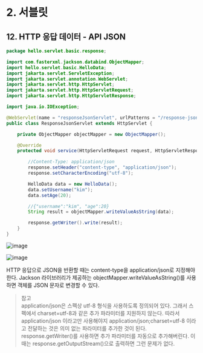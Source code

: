 # 2. 서블릿
## 12. HTTP 응답 데이터 - API JSON
```java
package hello.servlet.basic.response;

import com.fasterxml.jackson.databind.ObjectMapper;
import hello.servlet.basic.HelloData;
import jakarta.servlet.ServletException;
import jakarta.servlet.annotation.WebServlet;
import jakarta.servlet.http.HttpServlet;
import jakarta.servlet.http.HttpServletRequest;
import jakarta.servlet.http.HttpServletResponse;

import java.io.IOException;

@WebServlet(name = "responseJsonServlet", urlPatterns = "/response-json")
public class ResponseJsonServlet extends HttpServlet {

    private ObjectMapper objectMapper = new ObjectMapper();

    @Override
    protected void service(HttpServletRequest request, HttpServletResponse response) throws ServletException, IOException {

        //Content-Type: application/json
        response.setHeader("content-type", "application/json");
        response.setCharacterEncoding("utf-8");

        HelloData data = new HelloData();
        data.setUsername("kim");
        data.setAge(20);

        //{"username":"kim", "age":20}
        String result = objectMapper.writeValueAsString(data);

        response.getWriter().write(result);
    }
}
```
![image](https://github.com/GYUNGAEEEE/inflearn-Spring/assets/158580466/2ede62be-39b1-4d38-9d98-2468f43204e5)

![image](https://github.com/GYUNGAEEEE/inflearn-Spring/assets/158580466/1d6ea558-8bb1-4a4d-a1bb-96249de1a898)

HTTP 응답으로 JSON을 반환할 때는 content-type을 application/json로 지정해야 한다.
Jackson 라이브러리가 제공하는 objectMapper.writeValueAsString()를 사용하면 객체를 JSON 문자로 변경할 수 있다.

> 참고    
> application/json은 스펙상 utf-8 형식을 사용하도록 정의되어 있다.
> 그래서 스펙에서 charset=utf-8과 같은 추가 파라미터를 지원하지 않는다.
> 따라서 application/json 이라고만 사용해야지 application/json;charset=utf-8 이라고 전달하는 것은 의미 없는 파라미터를 추가한 것이 된다.
> response.getWriter()를 사용하면 추가 파라미터를 자동으로 추가해버린다. 이때는 response.getOutputStream()으로 출력하면 그런 문제가 없다.

